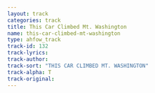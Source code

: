 ```yaml
---
layout: track
categories: track
title: This Car Climbed Mt. Washington
name: this-car-climbed-mt-washington
type: ahfow_track
track-id: 132
track-lyrics: 
track-author: 
track-sort: "THIS CAR CLIMBED MT. WASHINGTON"
track-alpha: T
track-original: 
---
```

